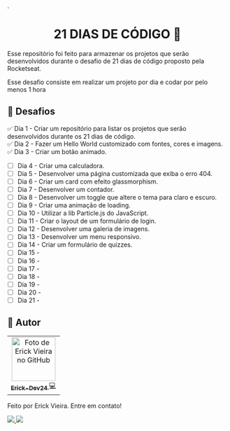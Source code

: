 .<h1 align="center" id="coloque aqui o nome do id para voltar ao topo"> 21 DIAS DE CÓDIGO 🚀</h1>



Esse repositório foi feito para armazenar os projetos que serão desenvolvidos durante o desafio de 21 dias de código proposto pela Rocketseat.

Esse desafio consiste em realizar um projeto por dia e codar por pelo menos 1 hora

## :dart: Desafios
✅  Dia 1 - Criar um repositório para listar os projetos que serão desenvolvidos durante os 21 dias de código.  
✅  Dia 2 - Fazer um Hello World customizado com fontes, cores e imagens.  
✅  Dia 3 - Criar um botão animado.

- [ ]   Dia 4 - Criar uma calculadora.
- [ ]  Dia 5 - Desenvolver uma página customizada que exiba o erro 404.
- [ ]   Dia 6 - Criar um card com efeito glassmorphism.
- [ ]   Dia 7 - Desenvolver um contador.
- [ ]  Dia 8 - Desenvolver um toggle que altere o tema para claro e escuro.
- [ ]   Dia 9 - Criar uma animação de loading.
- [ ]   Dia 10 - Utilizar a lib Particle.js do JavaScript.
- [ ]  Dia 11 - Criar o layout de um formulário de login.
- [ ]   Dia 12 - Desenvolver uma galeria de imagens.
- [ ]   Dia 13 - Desenvolver um menu responsivo.
- [ ]   Dia 14 - Criar um formulário de quizzes.
- [ ]   Dia 15 -
- [ ]  Dia 16 -
- [ ]   Dia 17 -
- [ ]  Dia 18 -
- [ ]   Dia 19 -
- [ ]  Dia 20 -
- [ ]   Dia 21 -

## :wave: Autor

<table>
  <tr>
    <td align="center">
      <a href="http://github.com/tatialveso">
        <img src="https://avatars.githubusercontent.com/u/101227282?v=4" width="100px;" alt="Foto de Erick Vieira no GitHub"/><br>
        <sub>
          <b>Erick-Dev24</b>
        </sub>  
      </a>
      💻
    </td>
  </tr>
</table>

<p> Feito por Erick Vieira. Entre em contato!</p> 
<a href ="erick2912vieira@gmail.com">
<img src="https://img.shields.io/badge/Gmail-D14836?style=for-the-badge&logo=gmail&logoColor=white"/>
<a href ="https://www.linkedin.com/in/erick-dev24/">
<img src="https://img.shields.io/badge/LinkedIn-0077B5?style=for-the-badge&logo=linkedin&logoColor=white"/>